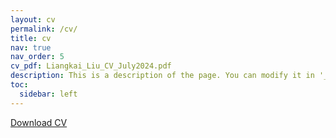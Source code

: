 ```yaml
---
layout: cv
permalink: /cv/
title: cv
nav: true
nav_order: 5
cv_pdf: Liangkai_Liu_CV_July2024.pdf
description: This is a description of the page. You can modify it in '_pages/cv.md'. You can also change or remove the top pdf download button.
toc:
  sidebar: left
---
```



[Download CV](Liangkai_Liu_CV_July2024.pdf)